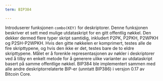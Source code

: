 ```yaml
---
term: BIP384

---
```

Introduserer funksjonen `combo(KEY)` for deskriptorer. Denne funksjonen beskriver et sett med mulige utdataskript for en gitt offentlig nøkkel. Den dekker dermed flere typer skript samtidig, inkludert P2PK, P2PKH, P2WPKH og P2SH-P2WPKH. Hvis den gitte nøkkelen er komprimert, testes alle de fire skripttypene, og hvis den ikke er det, testes bare de to eldre skripttypene. Målet er å forenkle representasjonen av nøkler i deskriptorer ved å tilby en enkelt metode for å generere ulike varianter av utdataskript basert på samme offentlige nøkkel. BIP384 ble implementert sammen med alle andre deskriptorrelaterte BIP-er (unntatt BIP386) i versjon 0.17 av Bitcoin Core.